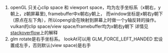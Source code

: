 1. openGL 只关心clip space 和 viewport space，均为左手坐标系（x朝右，y朝上，z朝屏幕里), framebuffer中x朝右y朝上，
而window坐标是x朝右y朝下（原点在左下角），所以opengl会在映射到屏幕上时做一个y轴反转的操作。vulkan的clip space/view space/framebuffer均为x朝右y朝下
详情见[stackoverflow](https://stackoverflow.com/questions/4124041/is-opengl-coordinate-system-left-handed-or-right-handed/12336360#12336360)上的解释
2. glm rotate是右手坐标系。 lookAt可以用 GLM_FORCE_LEFT_HANDED 宏设置成左手，否则默认(view space)是右手